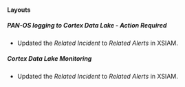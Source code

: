 
#### Layouts
##### PAN-OS logging to Cortex Data Lake - Action Required
- Updated the *Related Incident* to *Related Alerts* in XSIAM.
##### Cortex Data Lake Monitoring
- Updated the *Related Incident* to *Related Alerts* in XSIAM.
